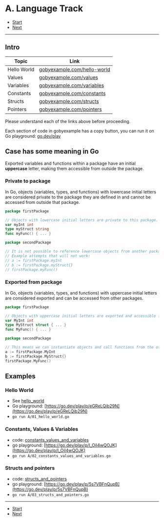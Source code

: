 # A. Language Track

- [Start](README.md)
- [Next](B_architecture_track.md)

---

## Intro

| Topic | Link |
| ----------- | ----------- |
| Hello World | [gobyexample.com/hello-world](https://gobyexample.com/hello-world) |
| Values |  [gobyexample.com/values](https://gobyexample.com/values) |
| Variables |  [gobyexample.com/variables](https://gobyexample.com/variables) |
| Constants |  [gobyexample.com/constants](https://gobyexample.com/constants) |
| Structs | [gobyexample.com/structs](https://gobyexample.com/structs) |
| Pointers |  [gobyexample.com/pointers](https://gobyexample.com/pointers) |

Please understand each of the links above before proceeding.

Each section of code in gobyexample has a copy button, you can run it on Go playground: [go.dev/play](https://go.dev/play)

## Case has some meaning in Go

Exported variables and functions within a package have an initial **uppercase** letter, making them accessible from outside the package.

### Private to package

In Go, objects (variables, types, and functions) with lowercase initial letters are considered private to the package they are defined in and cannot be accessed from outside that package.

```go
package firstPackage

// Objects with lowercase initial letters are private to this package.
var myInt int
type myStruct string
func myFunc() { ... }
```

```go
package secondPackage

// It is not possible to reference lowercase objects from another package.
// Example attempts that will not work:
// a := firstPackage.myInt
// b := firstPackage.myStruct{}
// firstPackage.myFunc()
```

### Exported from package

In Go, objects (variables, types, and functions) with uppercase initial letters are considered exported and can be accessed from other packages.

```go
package firstPackage

// Objects with uppercase initial letters are exported and accessible from other packages.
var MyInt int
type MyStruct struct { ... }
func MyFunc() { ... }
```

```go
package secondPackage

// This means we can instantiate objects and call functions from the other package.
a := firstPackage.MyInt
b := firstPackage.MyStruct{}
firstPackage.MyFunc()
```

## Examples

### Hello World

- See [hello_world](A/01_hello_world.go)
- Go playground: [https://go.dev/play/p/eGReLQib29N](https://go.dev/play/p/eGReLQib29N)
- ```go run A/01_hello_world.go```

### Constants, Values & Variables

- code: [constants_values_and_variables](А/02_constants_values_and_variables.go)
- go playground: [https://go.dev/play/p/I_Oil4wQOJK](https://go.dev/play/p/I_Oil4wQOJK)
- ```go run A/02_constants_values_and_variables.go```

### Structs and pointers

- code: [structs_and_pointers](A/03_structs_and_pointers.go)
- go playground: [https://go.dev/play/p/5s7VBFnQupB](https://go.dev/play/p/5s7VBFnQupB)
- ```go run A/03_structs_and_pointers.go```

---

- [Start](README.md)
- [Next](B_architecture_track.md)